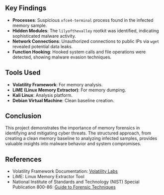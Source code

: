 

## Key Findings
- **Processes**: Suspicious `xfce4-terminal` process found in the infected memory sample.
- **Hidden Modules**: The `lilyofthevalley` rootkit was identified, indicating sophisticated malware activity.
- **Network Connections**: Unauthorized connections to public IPs via `wget` revealed potential data leaks.
- **Function Hooking**: Hooked system calls and file operations were detected, showing malware evasion techniques.

## Tools Used
- **Volatility Framework**: For memory analysis.
- **LiME (Linux Memory Extractor)**: For memory dumping.
- **Kali Linux**: Analysis platform.
- **Debian Virtual Machine**: Clean baseline creation.

## Conclusion
This project demonstrates the importance of memory forensics in identifying and mitigating cyber threats. The structured approach, from creating a clean memory baseline to analyzing infected samples, provides valuable insights into malware behavior and system compromises.

## References
- Volatility Framework Documentation: [Volatility Labs](https://volatility-labs.blogspot.com/2017/04/volatility-26.html)
- LiME: Linux Memory Extractor Tool
- National Institute of Standards and Technology (NIST) Special Publication 800-86: [Guide to Forensic Techniques](https://nvlpubs.nist.gov/nistpubs/Legacy/SP/nistspecialpublication800-86.pdf)
